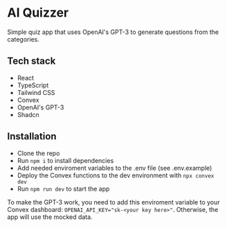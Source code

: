 # AI Quizzer

Simple quiz app that uses OpenAI's GPT-3 to generate questions from the categories.

## Tech stack

- React
- TypeScript
- Tailwind CSS
- Convex
- OpenAI's GPT-3
- Shadcn

## Installation

- Clone the repo
- Run `npm i` to install dependencies
- Add needed enviroment variables to the .env file (see .env.example)
- Deploy the Convex functions to the dev environment with `npx convex dev`
- Run `npm run dev` to start the app

To make the GPT-3 work, you need to add this enviroment variable to your Convex dashboard: `OPENAI_API_KEY="sk-<your key here>"`.
Otherwise, the app will use the mocked data.
